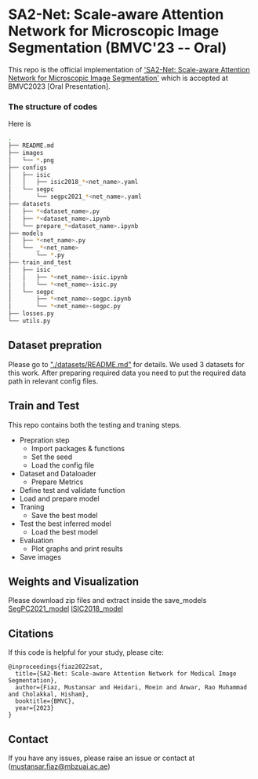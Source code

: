# SA2-Net: Scale-aware Attention Network for Microscopic Image Segmentation (BMVC'23 -- Oral)


This repo is the official implementation of
['SA2-Net: Scale-aware Attention Network for Microscopic Image Segmentation']() which is accepted at BMVC2023 [Oral Presentation].

### The structure of codes

Here is

```bash
.
├── README.md
├── images
│   └── *.png
├── configs
│   ├── isic
│   │   ├── isic2018_*<net_name>.yaml
│   └── segpc
│       └── segpc2021_*<net_name>.yaml
├── datasets
│   ├── *<dataset_name>.py
│   ├── *<dataset_name>.ipynb
│   └── prepare_*<dataset_name>.ipynb
├── models
│   ├── *<net_name>.py
│   └── _*<net_name>
│       └── *.py
├── train_and_test
│   ├── isic
│   │   ├── *<net_name>-isic.ipynb
│   │   └── *<net_name>-isic.py
│   └── segpc
│       ├── *<net_name>-segpc.ipynb
│       └── *<net_name>-segpc.py
├── losses.py
└── utils.py
```



## Dataset prepration

Please go to ["./datasets/README.md"](https://github.com/NITR098/Awesome-U-Net/blob/main/datasets/README.md) for details. We used 3 datasets for this work. After preparing required data you need to put the required data path in relevant config files.



## Train and Test
This repo contains both the testing and traning steps.

- Prepration step
  - Import packages & functions
  - Set the seed
  - Load the config file
- Dataset and Dataloader
  - Prepare Metrics
- Define test and validate function
- Load and prepare model
- Traning
  - Save the best model
- Test the best inferred model
  - Load the best model
- Evaluation
  - Plot graphs and print results
- Save images

## Weights and Visualization
Please download zip files and extract inside the save_models
 [SegPC2021_model](https://drive.google.com/file/d/1R-TAjL0ImM8kihbqk-riwogTWMcpN6QX/view?usp=sharing) 
 [ISIC2018_model]()

## Citations
If this code is helpful for your study, please cite:
```
@inproceedings{fiaz2022sat,
  title={SA2-Net: Scale-aware Attention Network for Medical Image Segmentation},
  author={Fiaz, Mustansar and Heidari, Moein and Anwar, Rao Muhammad and Cholakkal, Hisham},
  booktitle={BMVC},
  year={2023}
}
```


## Contact 
If you have any issues, please raise an issue or contact at ([mustansar.fiaz@mbzuai.ac.ae](mustansar.fiaz@mbzuai.ac.ae))
